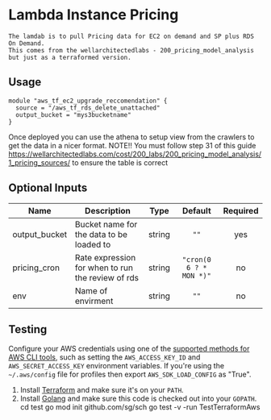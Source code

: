 # Lambda Instance Pricing
```
The lamdab is to pull Pricing data for EC2 on demand and SP plus RDS On Demand.
This comes from the wellarchitectedlabs - 200_pricing_model_analysis but just as a terraformed version.
```

## Usage

```
module "aws_tf_ec2_upgrade_reccomendation" {
  source = "/aws_tf_rds_delete_unattached"
  output_bucket = "mys3bucketname"
}
```

Once deployed you can use the athena to setup view from the crawlers to get the data in a nicer format.
NOTE!!  You must follow step 31 of this guide https://wellarchitectedlabs.com/cost/200_labs/200_pricing_model_analysis/1_pricing_sources/ to ensure the table is correct


## Optional Inputs

| Name | Description | Type | Default | Required |
|------|-------------|:----:|:-----:|:-----:|
| output_bucket| Bucket name for the data to be loaded to| string | `""` | yes
| pricing\_cron| Rate expression for when to run the review of rds| string | `"cron(0 6 ? * MON *)"` | no 
| env| Name of envirment| string | `""` | no




## Testing 

Configure your AWS credentials using one of the [supported methods for AWS CLI
   tools](https://docs.aws.amazon.com/cli/latest/userguide/cli-chap-getting-started.html), such as setting the
   `AWS_ACCESS_KEY_ID` and `AWS_SECRET_ACCESS_KEY` environment variables. If you're using the `~/.aws/config` file for profiles then export `AWS_SDK_LOAD_CONFIG` as "True".
1. Install [Terraform](https://www.terraform.io/) and make sure it's on your `PATH`.
1. Install [Golang](https://golang.org/) and make sure this code is checked out into your `GOPATH`.
cd test
go mod init github.com/sg/sch
go test -v -run TestTerraformAws